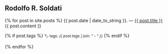 ## Rodolfo R. Soldati

<div class="posts">
	{% for post in site.posts %}
	    <span>{{ post.date | date_to_string }}</span>. — <a href="{{ post.url }}" title="{{ post.title }}">{{ post.title }}</a>
        {{ post.content }}
        <p>
        {% if post.tags %}
            <small>🏷 tags: <em>{{ post.tags | join: "</em> - <em>" }}</em></small>
        {% endif %}
        </p>
	{% endfor %}
</div>

